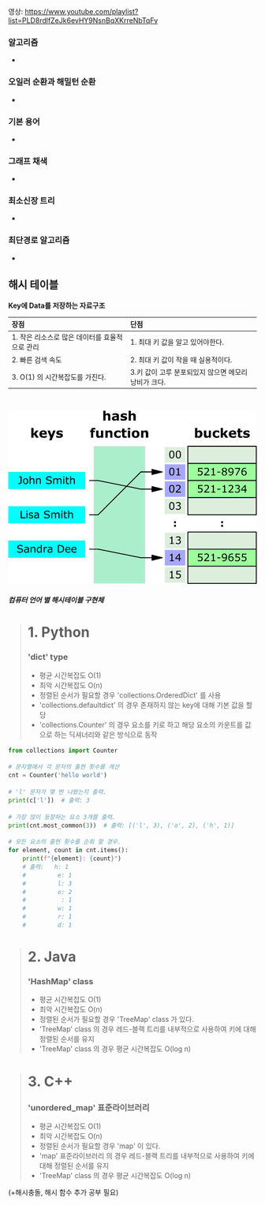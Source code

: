 영상: https://www.youtube.com/playlist?list=PLD8rdlfZeJk6evHY9NsnBqXKrreNbTqFv

### 알고리즘
-

### 오일러 순환과 해밀턴 순환
-

### 기본 용어
-

### 그래프 채색
-

### 최소신장 트리
-

### 최단경로 알고리즘
-

## 해시 테이블
**Key에 Data를 저장하는 자료구조**

|장점|단점|
|:----|:----|
|1. 작은 리소스로 많은 데이터를 효율적으로 관리| 1. 최대 키 값을 알고 있어야한다.  | 
|2. 빠른 검색 속도|2. 최대 키 값이 작을 때 실용적이다.  |
|3. O(1) 의 시간복잡도를 가진다.|3.키 값이 고루 분포되있지 않으면 메모리 낭비가 크다.  |

<br>

![Alt text](./img/hash_table.PNG)

##### 컴퓨터 언어 별 해시테이블 구현체

> # 1. Python
> ### 'dict' type
> - 평균 시간복잡도 O(1)
> - 최악 시간복잡도 O(n)
> - 정렬된 순서가 필요할 경우 'collections.OrderedDict' 를 사용
> - 'collections.defaultdict' 의 경우 존재하지 않는 key에 대해 기본 값을 할당
> - 'collections.Counter' 의 경우 요소를 키로 하고 해당 요소의 카운트를 값으로 하는 딕셔너리와 같은 방식으로 동작
```python
from collections import Counter

# 문자열에서 각 문자의 출현 횟수를 계산
cnt = Counter('hello world')

# 'l' 문자가 몇 번 나왔는지 출력.
print(c['l'])  # 출력: 3

# 가장 많이 등장하는 요소 3개를 출력.
print(cnt.most_common(3))  # 출력: [('l', 3), ('o', 2), ('h', 1)]

# 모든 요소의 출현 횟수를 순회 할 경우.
for element, count in cnt.items():
    print(f"{element}: {count}")
    # 출력:   h: 1
    #         e: 1
    #         l: 3
    #         o: 2
    #          : 1
    #         w: 1
    #         r: 1
    #         d: 1
```

> # 2. Java
> ### 'HashMap' class
> - 평균 시간복잡도 O(1)
> - 최악 시간복잡도 O(n)
> - 정렬된 순서가 필요할 경우 'TreeMap' class 가 있다.
> - 'TreeMap' class 의 경우 레드-블랙 트리를 내부적으로 사용하여 키에 대해 정렬된 순서를 유지
> - 'TreeMap' class 의 경우 평균 시간복잡도 O(log n)

> # 3. C++
> ### 'unordered_map' 표준라이브러리
> - 평균 시간복잡도 O(1)
> - 최악 시간복잡도 O(n)
> - 정렬된 순서가 필요할 경우 'map' 이 있다.
> - 'map' 표준라이브러리 의 경우 레드-블랙 트리를 내부적으로 사용하여 키에 대해 정렬된 순서를 유지
> - 'TreeMap' class 의 경우 평균 시간복잡도 O(log n)



 (+해시충돌, 해시 함수 추가 공부 필요)
